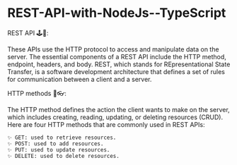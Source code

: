 # REST-API-with-NodeJs--TypeScript

REST API 🕹🧩:

These APIs use the HTTP protocol to access and manipulate data on the server. The essential components of a REST API include the HTTP method, 
endpoint, headers, and body. REST, which stands for REpresentational State Transfer, is a software development architecture that defines a set 
of rules for communication between a client and a server.

HTTP methods 🎇👓:

The HTTP method defines the action the client wants to make on the server, which includes creating, reading, updating, or deleting resources (CRUD).
Here are four HTTP methods that are commonly used in REST APIs:

    ✨ GET: used to retrieve resources.
    ✨ POST: used to add resources.
    ✨ PUT: used to update resources.
    ✨ DELETE: used to delete resources.

    
